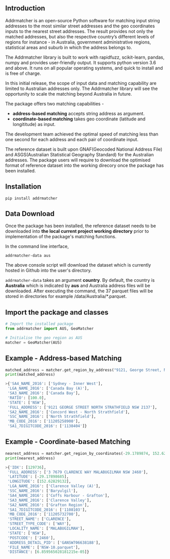 Introduction
------------
Addrmatcher is an open-source Python software for matching input string addresses to the most similar street addresses and the geo coordinates inputs to the nearest street addresses. The result provides not only the matched addresses, but also the respective country’s different levels of regions for instance - in Australia, government administrative regions, statistical areas and suburb in which the address belongs to. 

The Addrmatcher library is built to work with rapidfuzz, scikit-learn, pandas, numpy and provides user-friendly output. It supports python version 3.6 and above. It runs on all popular operating systems, and quick to install and is free of charge. 

In this initial release, the scope of input data and matching capability are limited to Australian addresses only. The Addrmatcher library will see the opportunity to scale the matching beyond Australia in future. 

The package offers two matching capabilities -
* __address-based matching__ accepts string address as argument.
* __coordinate-based matching__ takes geo coordinate (latitude and longititude) as input.

The development team achieved the optimal speed of matching less than one second for each address and each pair of coordinate input. 

The reference dataset is built upon GNAF(Geocoded National Address File) and ASGS(Australian Statistical Geography Standard) for the Australian addresses. The package users will require to download the optimised format of reference dataset into the working direcory once the package has been installed.

Installation
------------
`pip install addrmatcher`

Data Download
-------------
 Once the package has been installed, the reference dataset needs to be downloaded into __the local current project working directory__ prior to implementation of the package's matching functions. 

 In the command line interface,

`addrmatcher-data aus`

The above console script will download the dataset which is currently hosted in Github into the user's directory.

`addrmatcher-data` takes an argument __country__. By default, the country is __Australia__ which is indicated by __aus__ and Australia address files will be downloaded. After executing the command, the 37 parquet files will be stored in directories for example /data/Australia/*.parquet. 
       
Import the package and classes
------------------
```python
# Import the installed package
from addrmatcher import AUS, GeoMatcher

# Initialise the geo region as AUS
matcher = GeoMatcher(AUS)
```

Example - Address-based Matching
--------------------------------
```python
matched_address = matcher.get_region_by_address("9121, George Street, North Strathfield, NSW 2137")
print(matched_address)

>{'SA4_NAME_2016': ['Sydney - Inner West'],
 'LGA_NAME_2016': ['Canada Bay (A)'],
 'SA3_NAME_2016': ['Canada Bay'],
 'RATIO': [100.0],
 'STATE': ['NSW'],
 'FULL_ADDRESS': ['9121 GEORGE STREET NORTH STRATHFIELD NSW 2137'],
 'SA2_NAME_2016': ['Concord West - North Strathfield'],
 'SSC_NAME_2016': ['North Strathfield'],
 'MB_CODE_2016': ['11205258900'],
 'SA1_7DIGITCODE_2016': ['1138404']}
```

Example - Coordinate-based Matching
-----------------------------------
```python
nearest_address = matcher.get_region_by_coordinates(-29.1789874, 152.628291)
print(nearest_address)

>{'IDX': [129736],
 'FULL_ADDRESS': ['3 7679 CLARENCE WAY MALABUGILMAH NSW 2460'],
 'LATITUDE': [-29.17898685],
 'LONGITUDE': [152.62829132],
 'LGA_NAME_2016': ['Clarence Valley (A)'],
 'SSC_NAME_2016': ['Baryulgil'],
 'SA4_NAME_2016': ['Coffs Harbour - Grafton'],
 'SA3_NAME_2016': ['Clarence Valley'],
 'SA2_NAME_2016': ['Grafton Region'],
 'SA1_7DIGITCODE_2016': ['1108103'],
 'MB_CODE_2016': ['11205732700'],
 'STREET_NAME': ['CLARENCE'],
 'STREET_TYPE_CODE': ['WAY'],
 'LOCALITY_NAME': ['MALABUGILMAH'],
 'STATE': ['NSW'],
 'POSTCODE': ['2460'],
 'ADDRESS_DETAIL_PID': ['GANSW706638188'],
 'FILE_NAME': ['NSW-10.parquet'],
 'DISTANCE': [6.859565028181215e-05]}
```
